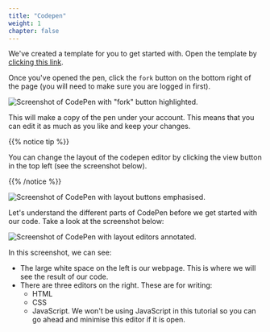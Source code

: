 ```yaml
---
title: "Codepen"
weight: 1
chapter: false
---
```


We've created a template for you to get started with.
Open the template by [clicking this link](https://codepen.io/shecodesaus/pen/XJmOjQv).

Once you've opened the pen, click the `fork` button on the bottom right of the page (you will need to make sure you are logged in first).

![Screenshot of CodePen with "fork" button highlighted.](../../images/forking_a_pen.png)

This will make a copy of the pen under your account.
This means that you can edit it as much as you like and keep your changes.

{{% notice tip %}}

You can change the layout of the codepen editor by clicking the view button in the top left (see the screenshot below).

{{% /notice %}}

![Screenshot of CodePen with layout buttons emphasised.](../../images/codepen_layout.png)

Let's understand the different parts of CodePen before we get started with our code.
Take a look at the screenshot below:

![Screenshot of CodePen with layout editors annotated.](../../images/codepen_annotated.png)

In this screenshot, we can see:
- The large white space on the left is our webpage. This is where we will see the result of our code.
- There are three editors on the right. These are for writing:
    - HTML
    - CSS
    - JavaScript. We won't be using JavaScript in this tutorial so you can go ahead and minimise this editor if it is open.
